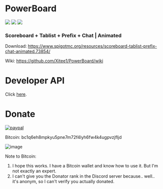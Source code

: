 # PowerBoard
[![](https://img.shields.io/github/downloads/Xitee1/PowerBoard/total?color=44be16&label=Downloads)]()
[![](https://img.shields.io/discord/800477577684844585?color=44be16&label=Discord)]()
[![](https://img.shields.io/github/v/release/Xitee1/PowerBoard?label=Release)]()
### Scoreboard + Tablist + Prefix + Chat | Animated

Download: https://www.spigotmc.org/resources/scoreboard-tablist-prefix-chat-animated.73854/

Wiki: https://github.com/Xitee1/PowerBoard/wiki

# Developer API
Click [here](https://github.com/Xitee1/PowerBoard/wiki/How-to-use-the-API).

# Donate
[![paypal](https://www.paypalobjects.com/en_US/i/btn/btn_donateCC_LG.gif)](https://www.paypal.com/donate?hosted_button_id=6XBBMV2PAQT5S)


Bitcoin: bc1q6eh8mpkyu5pne7m72f4lyh6fw4k4ugpvzjfljd

![image](https://user-images.githubusercontent.com/59659167/147228233-1b2ed89c-f9ab-499a-862a-30a9520cd7c6.png)

Note to Bitcoin:
1. I hope this works. I have a Bitcoin wallet and know how to use it. But I'm not exactly an expert.
2. I can't give you the Donator rank in the Discord server because.. well.. it's anonym, so I can't verify you actually donated.
